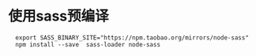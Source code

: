 # 使用sass预编译
      export SASS_BINARY_SITE="https://npm.taobao.org/mirrors/node-sass"
      npm install --save  sass-loader node-sass


